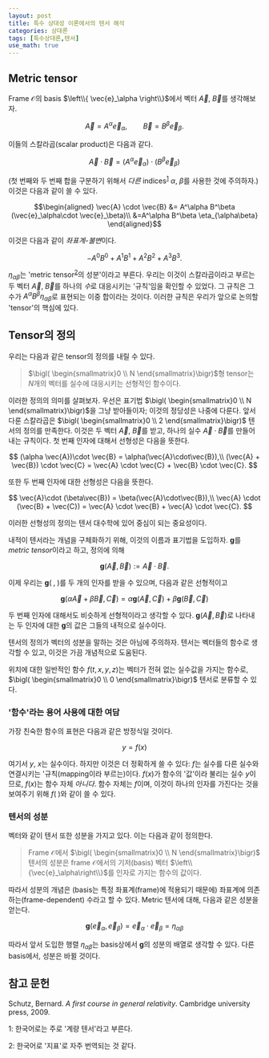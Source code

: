 ```yaml
---
layout: post
title: 특수 상대성 이론에서의 텐서 해석
categories: 상대론
tags: [특수상대론,텐서]
use_math: true
---
```


## Metric tensor
Frame $\mathcal{O}$의 basis $\left\\{ \vec{e}_\alpha \right\\}$에서 벡터 $\vec{A}$, $\vec{B}$를 생각해보자.

$$
\vec{A} = A^\alpha \vec{e}_\alpha,\qquad \vec{B} = B^\beta \vec{e}_\beta.
$$

이들의 스칼라곱(scalar product)은 다음과 같다.

$$
\vec{A} \cdot \vec{B} = (A^\alpha \vec{e}_\alpha)\cdot (B^\beta \vec{e}_\beta)
$$

(첫 번째와 두 번째 합을 구분하기 위해서 *다른* indices<sup>[1](#footnote_2)</sup> $\alpha$, $\beta$를 사용한 것에 주의하자.) 이것은 다음과 같이 쓸 수 있다.

$$\begin{aligned}
\vec{A} \cdot \vec{B} &= A^\alpha B^\beta (\vec{e}_\alpha\cdot \vec{e}_\beta)\\
&=A^\alpha B^\beta \eta_{\alpha\beta}
\end{aligned}$$

이것은 다음과 같이 *좌표계-불변*이다.

$$
-A^0B^0 + A^1 B^1 + A^2 B^2 + A^3 B^3 .
$$

$\eta_{\alpha\beta}$는 'metric tensor<sup>[2](#footnote_1)</sup>의 성분'이라고 부른다. 우리는 이것이 스칼라곱이라고 부르는 두 벡터 $\vec{A}$, $\vec{B}$를 하나의 *수*로 대응시키는 '규칙'임을 확인할 수 있었다. 그 규칙은 그 수가 $A^\alpha B^\beta \eta_{\alpha\beta}$로 표현되는 이중 합이라는 것이다. 이러한 규칙은 우리가 앞으로 논의할 'tensor'의 핵심에 있다.

## Tensor의 정의
우리는 다음과 같은 tensor의 정의를 내릴 수 있다.
> $\bigl( \begin{smallmatrix}0 \\ N \end{smallmatrix}\bigr)$형 tensor는 $N$개의 벡터를 실수에 대응시키는 선형적인 함수이다.

이러한 정의의 의미를 살펴보자. 우선은 표기법 $\bigl( \begin{smallmatrix}0 \\ N \end{smallmatrix}\bigr)$을 그냥 받아들이자; 이것의 정당성은 나중에 다룬다. 앞서 다룬 스칼라곱은 $\bigl( \begin{smallmatrix}0 \\ 2 \end{smallmatrix}\bigr)$ 텐서의 정의를 만족한다. 이것은 두 벡터 $\vec{A}$, $\vec{B}$를 받고, 하나의 실수 $\vec{A}\cdot\vec{B}$를 만들어내는 규칙이다. 첫 번째 인자에 대해서 선형성은 다음을 뜻한다.

$$
(\alpha \vec{A})\cdot \vec{B} = \alpha(\vec{A}\cdot\vec{B}),\\
(\vec{A} + \vec{B}) \cdot \vec{C} = \vec{A} \cdot \vec{C} + \vec{B} \cdot \vec{C}.
$$

또한 두 번째 인자에 대한 선형성은 다음을 뜻한다.

$$
\vec{A}\cdot (\beta\vec{B}) = \beta(\vec{A}\cdot\vec{B}),\\
\vec{A} \cdot (\vec{B} + \vec{C}) = \vec{A} \cdot \vec{B} + \vec{A} \cdot \vec{C}.
$$

이러한 선형성의 정의는 텐서 대수학에 있어 중심이 되는 중요성이다.

내적이 텐서라는 개념을 구체화하기 위해, 이것의 이름과 표기법을 도입하자. $\mathbf{g}$를 *metric tensor*이라고 하고, 정의에 의해

$$
\mathbf{g} (\vec{A},\vec{B}) := \vec{A} \cdot \vec{B}.
$$

이제 우리는 $\mathbf{g}(\;,\;)$를 두 개의 인자를 받을 수 있으며, 다음과 같은 선형적이고

$$
\mathbf{g} (\alpha \vec{A} + \beta \vec{B}, \vec{C}) = \alpha \mathbf{g} (\vec{A}, \vec{C}) + \beta \mathbf{g}(\vec{B}, \vec{C})
$$

두 번째 인자에 대해서도 비슷하게 선형적이라고 생각할 수 있다. $\mathbf{g}(\vec{A}, \vec{B})$로 나타내는 두 인자에 대한 $\mathbf{g}$의 값은 그들의 내적으로 실수이다.

텐서의 정의가 벡터의 성분을 말하는 것은 아님에 주의하자. 텐서는 벡터들의 함수로 생각할 수 있고, 이것은 가끔 개념적으로 도움된다.

위치에 대한 일반적인 함수 $f(t,x,y,z)$는 벡터가 전혀 없는 실수값을 가지는 함수로, $\bigl( \begin{smallmatrix}0 \\ 0 \end{smallmatrix}\bigr)$ 텐서로 분류할 수 있다.

### '함수'라는 용어 사용에 대한 여담
가장 친숙한 함수의 표현은 다음과 같은 방정식일 것이다.

$$
y = f(x)
$$

여기서 $y$, $x$는 실수이다. 하지만 이것은 더 정확하게 쓸 수 있다: $f$는 실수를 다른 실수와 연결시키는 '규칙(mapping이라 부르는)이다. $f(x)$가 함수의 '값'이라 불리는 실수 $y$이므로, $f(x)$는 함수 자체 *아니다*. 함수 자체는 $f$이며, 이것이 하나의 인자를 가진다는 것을 보여주기 위해 $f(\;)$와 같이 쓸 수 있다.

### 텐서의 성분
벡터와 같이 텐서 또한 성분을 가지고 있다. 이는 다음과 같이 정의한다.
> Frame $\mathcal{O}$에서 $\bigl( \begin{smallmatrix}0 \\ N \end{smallmatrix}\bigr)$ 텐서의 성분은 frame $\mathcal{O}$에서의 기저(basis) 벡터 $\left\\{\vec{e}_\alpha\right\\}$를 인자로 가지는 함수의 값이다.

따라서 성분의 개념은 (basis는 특정 좌표계(frame)에 적용되기 때문에) 좌표계에 의존하는(frame-dependent) 수라고 할 수 있다. Metric 텐서에 대해, 다음과 같은 성분을 얻는다.

$$
\mathbf{g}(\vec{e}_\alpha , \vec{e}_\beta) = \vec{e}_\alpha \cdot \vec{e}_\beta = \eta_{\alpha\beta}
$$

따라서 앞서 도입한 행렬 $\eta_{\alpha\beta}$는 basis상에서 $\mathbf{g}$의 성분의 배열로 생각할 수 있다. 다른 basis에서, 성분은 바뀔 것이다.



## 참고 문헌
Schutz, Bernard. *A first course in general relativity*. Cambridge university press, 2009.

<a name="footnote_1">1</a>: 한국어로는 주로 '계량 텐서'라고 부른다.

<a name="footnote_2">2</a>: 한국어로 '지표'로 자주 번역되는 것 같다.